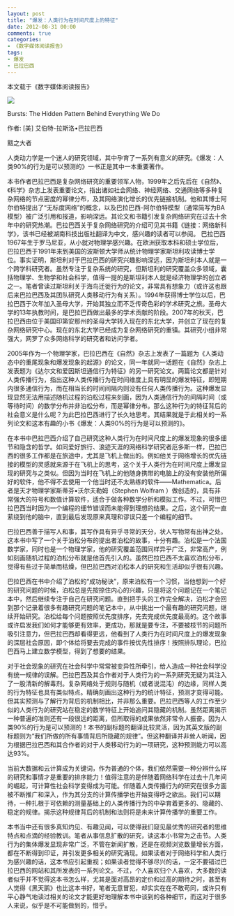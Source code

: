 ```yaml
---
layout: post
title: "爆发：人类行为在时间尺度上的特征"
date: 2012-08-31 00:00
comments: true
categories: 
- 《数字媒体阅读报告》
tags:
- 爆发
- 巴拉巴西
---
```



本文载于《数字媒体阅读报告》 

    
![](http://crowdbehaviordotorg.files.wordpress.com/2011/11/burst-the-hidden-pattern-behind-everything-we-do.jpg)

 Bursts: The Hidden Pattern Behind Everything We Do

作者: [美] 艾伯特-拉斯洛•巴拉巴西

黠之大者 

人类动力学是一个迷人的研究领域，其中孕育了一系列有意义的研究。《爆发：人类90%的行为是可以预测的》一书正是其中一本重要著作。

本书作者巴拉巴西是复杂网络研究的重要领军人物，1999年之后先后在《自然》、《科学》杂志上发表重要论文，指出诸如社会网络、神经网络、交通网络等多种复杂网络的节点密度的幂律分布，及其网络演化增长的优先链接机制。他和其博士阿尔伯特提出了“无标度网络”的概念，以及巴拉巴西-阿尔伯特模型（通常简写为BA模型）被广泛引用和报道，影响深远。其论文和书籍引发复杂网络研究在过去十余年中的研究热潮。巴拉巴西关于复杂网络研究的介绍可见其书籍《链接：网络新科学》，该书已经被湖南科技出版社翻译为中文，感兴趣的读者可以参阅。
巴拉巴西1967年生于罗马尼亚，从小就对物理学感兴趣。在欧洲获取本科和硕士学位后，巴拉巴西于1991年来到美国的波斯顿大学师从统计物理学家斯坦利攻读博士学位。事实证明，斯坦利对于巴拉巴西的研究兴趣影响深远，因为斯坦利本人就是一个跨学科研究者。虽然专注于复杂系统的研究，但斯坦利的研究覆盖众多领域，囊括物理学、生物学和社会科学，值得一提的是斯坦利本人就是经济物理学的创立者之一。笔者曾读过斯坦利关于海鸟迁徙行为的论文，非常具有想象力（或许这也跟后来巴拉巴西及其团队研究人类移动行为有关系）。1994年获得博士学位以后，巴拉巴西于次年加入圣母大学，开始其独立而不乏传奇色彩的学术研究之旅。圣母大学的13年执教时间，是巴拉巴西做出最多的学术贡献的阶段。2007年的秋天，巴拉巴西由位于美国印第安那州的圣母大学转入现在的东北大学，并创立了现在的复杂网络研究中心。现在的东北大学已经成为复杂网络研究的重镇。其研究小组非常强大，网罗了众多网络科学的研究者和访问学者。

2005年作为一个物理学家，巴拉巴西在《自然》杂志上发表了一篇题为《人类动态中的重尾现象和爆发现象的起源》的论文，同一年就同一话题在《自然》杂志上发表题为《达尔文和爱因斯坦通信行为特征》的另一研究论文。两篇论文都是针对人类传播行为，指出这种人类传播行为在时间维度上具有明显的爆发特征，即短期内很多通信行为，而在相当长的时间间隔内则没有任何人类传播行为。这种爆发显现显然无法用描述随机过程的泊松过程来刻画，因为人类通信行为的间隔时间（或等待时间）的数学分布并非泊松分布，而是幂律分布。那么这种行为的特征背后的社会意义是什么呢？为此巴拉巴西进行了长久地思考。其结果就是于此相关的一系列论文和这本有趣的小书《爆发：人类90%的行为是可以预测的》。

在本书中巴拉巴西介绍了自己研究这种人类行为在时间尺度上的爆发现象的很多细节和隐含的哲学。如同爱好旅行、浪迹天涯的网络科学研究者厄多斯一样，巴拉巴西的很多工作都是在旅途中，尤其是飞机上做出的。例如他关于网络增长的优先链接的模型的灵感就来源于在飞机上的思考，这个关于人类行为在时间尺度上爆发显现的研究与之类似。但因为当时在飞机上的他随身携带的电脑上的没有安装他所偏好的软件，他不得不去使用一个他当时还不太熟练的软件——Mathematica。后者是天才物理学家斯蒂芬•沃尔夫勒姆（Stephen Wolfram ）做创造的，具有非常强大的符号和数值计算软件，适合于做各种数学分析和模拟工作。不过，可惜巴拉巴西当时因为一个编程的细节错误而未能得到理想的结果。之后，这个研究一直萦绕到他的脑中，直到最后发现原来真理和谬误只差一个编程的细节。

巴拉巴西善于描写人和事，其写作具有异乎寻常的天分，状人写物常有出神之处。这本书中写了一个关于泊松分布的提出者泊松的故事，十分有趣。泊松是一个法国数学家，同时也是一个物理学家，他的研究覆盖范围同样异乎广泛，非常高产，例如刻画随机过程的泊松分布就是他首先引入的。虽然巴拉巴西不太喜欢泊松分布，觉得有些过于简单而枯燥，但巴拉巴西对泊松本人的研究和生活却似乎很有兴趣。

巴拉巴西在书中介绍了泊松的“成功秘诀”，原来泊松有一个习惯，当他想到一个好的研究问题的时候，泊松总是先按捺住内心的兴趣，只是将这个问题记在一个笔记本中，然后继续专注于自己在研究问题。直到把手头的工作完全解决，泊松才会回到那个记录着很多有趣研究问题的笔记本中，从中挑出一个最有趣的研究问题，继续开始研究。泊松给每个问题按照优先度排序，先去完成优先度最高的。这个故事或许启发我们如何才能够更有效率，更成功，那就是要专注，不要被枝节的问题所吸引注意力，但巴拉巴西却看得更远，他看到了人类行为在时间尺度上的爆发现象的深层社会原因，即个体给将要去完成的事件按优先性排序！按照排队理论，巴拉巴西马上建立数学模型，得到了想要的结果。

对于社会现象的研究在社会科学中常常被变异性所牵引，给人造成一种社会科学没有统一规律的误解。巴拉巴西及其合作者对于人类行为的一系列研究无疑为其注入了一股清新的解毒剂。复杂网络处于规则与随机（或者说混沌）的边缘，同样人类的行为特征也具有类似特点。精确刻画出这种行为的统计特征，预测才变得可能。但其实预测与了解行为背后的机制相比，并非那么重要。巴拉巴西等人的工作至少似的人类行为的研究站在稳定的数学特征上开始追问其隐藏的机制。虽然距离揭示一种普遍的准则还有一段很远的距离，但所取得的成果依然非常令人振奋。因为人类90%的行为是可以预测的！本书的副标题的翻译比较灵活，因为其英文版的副标题则为“我们所做的所有事情背后所隐藏的规律”。但这种翻译并非耸人听闻，因为根据巴拉巴西和其合作者的对于人类移动行为的一项研究，这种预测能力可以高达93%。

当前大数据和云计算成为关键词，作为普通的个体，我们依然需要一种分辨什么样的研究和事情才是重要的排序能力！值得注意的是伴随着网络科学在过去十几年间的崛起，可计算性社会科学变得成为可能。伴随着人类传播行为的研究在很多方面被不断推广和深入，作为其分支的计算传播学也开始变得呼之欲出。我们可以期待，一种扎根于可依赖的测量基础上的人类传播行为的中孕育着更多的、隐藏的、稳定的规律。揭示这种规律背后的机制和法则将是未来计算传播学的重要工作。

本书当中还有很多真知灼见、有趣见闻，可以使得我们窥见最优秀的研究者的思维特点和点滴的经验教训。笔者从事信息扩散的研究，读这本小书常为之击节。人类行为的集体爆发显现非常广泛，不管在新闻扩散，还是在视频浏览数量增长方面，都在不断得到印证，并引发更多相关的研究涌现。如果读者对于网络科学和人类行为感兴趣的话，这本书应引起重视；如果读者觉得不够尽兴的话，一定不要错过巴拉巴西的网站和其所发表的一系列论文。不过，个人喜欢归个人喜欢，大多数的读者似乎并不觉得这本书怎么样，尤其是面对高昂的定价和过高的期待之时，甚至有人觉得《黑天鹅》也比这本书好，笔者无意冒犯，却实实在在不敢苟同，或许只有平心静气地读过相关的论文才能更好地理解本书中谈到的各种细节，而这对于很多人来说，似乎是不可能做到的，惜乎。

